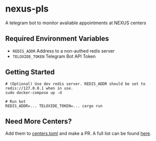 # nexus-pls
A telegram bot to monitor avaliable appointments at NEXUS centers

## Required Environment Variables
- `REDIS_ADDR` Address to a non-authed redis server
- `TELOXIDE_TOKEN` Telegram Bot API Token

## Getting Started

```
# (Optional) Use dev redis server. REDIS_ADDR should be set to redis://127.0.0.1 when in use.
sudo docker-compose up -d

# Run bot
REDIS_ADDR=... TELOXIDE_TOKEN=... cargo run
```

## Need More Centers?

Add them to [centers.toml](https://github.com/ChristopherJMiller/nexus-pls/blob/main/centers.toml) and make a PR. A full list can be found [here](https://ttp.cbp.dhs.gov/schedulerui/schedule-interview/location?lang=en&vo=true&returnUrl=ttp-external&service=nh).
